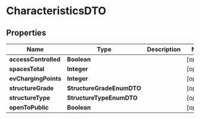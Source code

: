 

# CharacteristicsDTO


## Properties

Name | Type | Description | Notes
------------ | ------------- | ------------- | -------------
**accessControlled** | **Boolean** |  |  [optional]
**spacesTotal** | **Integer** |  |  [optional]
**evChargingPoints** | **Integer** |  |  [optional]
**structureGrade** | **StructureGradeEnumDTO** |  |  [optional]
**structureType** | **StructureTypeEnumDTO** |  |  [optional]
**openToPublic** | **Boolean** |  |  [optional]



